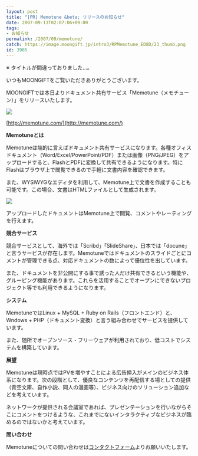 ```yaml
---
layout: post
title: "[PR] Memotune &beta; リリースのお知らせ"
date: 2007-09-13T02:07:06+09:00
tags: 
- お知らせ
permalink: /2007/09/memotune/
catch: https://image.moongift.jp/intro3/RPMemotune_ED8D/23_thumb.png
id: 3985
---
```

※ タイトルが間違っておりました…。   
  
いつもMOONGIFTをご覧いただきありがとうございます。   
  
MOONGIFTでは本日よりドキュメント共有サービス「Memotune（メモチューン）」をリリースいたします。   
  
[![](https://image.moongift.jp/intro3/RPMemotune_ED8D/223.png)](http://memotune.com/)  
  
[http://memotune.com/](http://memotune.com/)  
  
<!--more-->  
  
**Memotuneとは**  
  
Memotuneは端的に言えばドキュメント共有サービスになります。各種オフィスドキュメント（Word/Excel/PowerPoint/PDF）または画像（PNG/JPEG）をアップロードすると、FlashとPDFに変換して共有できるようになります。特にFlashはブラウザ上で閲覧できるので手軽に文書内容を確認できます。   
  
また、WYSIWYGなエディタを利用して、Memotune上で文書を作成することも可能です。この場合、文書はHTMLファイルとして生成されます。   
  
[![](https://image.moongift.jp/intro3/RPMemotune_ED8D/23_thumb.png)](https://image.moongift.jp/intro3/RPMemotune_ED8D/232.png)  
  
アップロードしたドキュメントはMemotune上で閲覧、コメントやレーティングを行えます。   
  
**競合サービス**  
  
競合サービスとして、海外では「Scribd」「SlideShare」、日本では「docune」と言うサービスが存在します。Memotuneではドキュメントのスライドごとにコメントが管理できる点、対応ドキュメントの数によって優位性を出しています。   
  
また、ドキュメントを非公開にする事で誘った人だけ共有できるという機能や、グルーピング機能があります。これらを活用することでオープンにできないプロジェクト等でも利用できるようになります。   
  
**システム**  
  
MemotuneではLinux + MySQL + Ruby on Rails（フロントエンド）と、Wndows + PHP（ドキュメント変換）と言う組み合わせでサービスを提供しています。   
  
また、随所でオープンソース・フリーウェアが利用されており、低コストでシステムを構築しています。   
  
**展望**  
  
Memotuneは現時点ではPVを増やすことによる広告挿入がメインのビジネス体系になります。次の段階として、優良なコンテンツを再配信する場としての提供（青空文庫、自作小説、同人の漫画等）、ビジネス向けのソリューション追加などを考えています。   
  
ネットワークが提供される会議室であれば、プレゼンテーションを行いながらそこにコメントをつけるような、これまでにないインタラクティブなビジネスが臨めるのではないかと考えています。   
  
**問い合わせ**  
  
Memotuneについての問い合わせは[コンタクトフォーム](http://memotune.com/r/page/contact_us)よりお願いいたします。

